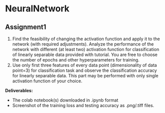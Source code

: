 # NeuralNetwork

## Assignment1 
1. Find the feasibility of changing the activation function and apply it to the network (with
required adjustments). Analyze the performance of the network with different (at least two)
activation function for classification of linearly separable data provided with tutorial. You are
free to choose the number of epochs and other hyperparameters for training.
2. Use only first three features of every data point (dimensionality of data point=3) for
classification task and observe the classification accuracy for linearly separable data.
This part may be performed with only single activation function of your choice.


**Deliverables:**
- The colab notebook(s) downloaded in .ipynb format
- Screenshot of the training loss and testing accuracy as .png/.tiff files.
